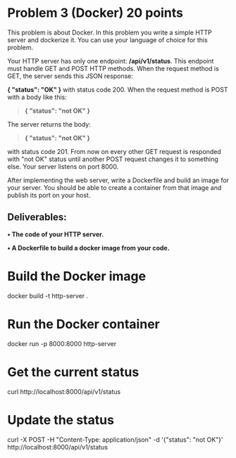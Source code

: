 # Problem 3 (Docker) 20 points
This problem is about Docker. In this problem you write a simple HTTP server and dockerize it. You can use your language of choice for this problem.


Your HTTP server has only one endpoint: **/api/v1/status**. This endpoint must handle GET and POST HTTP methods. When the request method is GET, the server sends this JSON response:


**{ "status": "OK" }** with status code 200. When the request method is POST with a body like this:


> **{ "status": "not OK" }**


The server returns the body:


> **{ "status": "not OK" }**


with status code 201. From now on every other GET request is responded with "not OK" status until another POST request changes it to something else. Your server listens on port 8000.


After implementing the web server, write a Dockerfile and build an image for your server. You should be able to create a container from that image and publish its port on your host.


## Deliverables:


**• The code of your HTTP server.**


**• A Dockerfile to build a docker image from your code.**

# Build the Docker image
docker build -t http-server .

# Run the Docker container
docker run -p 8000:8000 http-server

# Get the current status
curl http://localhost:8000/api/v1/status

# Update the status
curl -X POST -H "Content-Type: application/json" -d '{"status": "not OK"}' http://localhost:8000/api/v1/status
